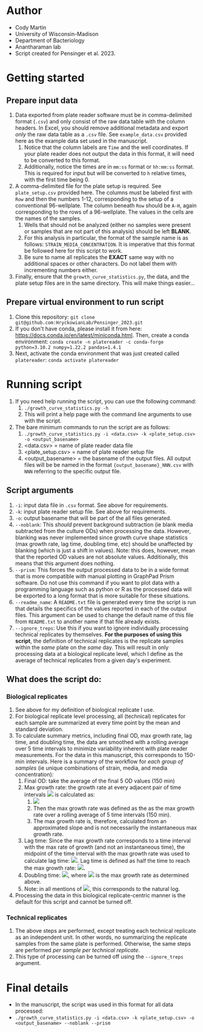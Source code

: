 # Author
+ Cody Martin
+ University of Wisconsin-Madison
+ Department of Bacteriology
+ Anantharaman lab
+ Script created for Pensinger et al. 2023.

# Getting started
## Prepare input data
1) Data exported from plate reader software must be in comma-delimited format (`.csv`) and only consist of the raw data table with the column headers. In Excel, you should remove additional metadata and export *only* the raw data table as a `.csv` file. See `example_data.csv` provided here as the example data set used in the manuscript.
   1) Notice that the column labels are `Time` and the well coordinates. If your plate reader does not output the data in this format, it will need to be converted to this format.
   2) Additionally, notice the times are in `mm:ss` format or `hh:mm:ss` format. This is required for input but will be converted to `h` relative times, with the first time being 0.
2) A comma-delimited file for the plate setup is required. See `plate_setup.csv` provided here. The columns must be labeled first with `Row` and then the numbers 1-12, corresponding to the setup of a conventional 96-wellplate. The column beneath `Row` should be `A-H`, again corresponding to the rows of a 96-wellplate. The values in the cells are the names of the samples.
   1) Wells that should not be analyzed (either no samples were present or samples that are not part of this analysis) should be left **BLANK**.
   2) For this analysis in particular, the format of the sample name is as follows: `STRAIN_MEDIA_CONCENTRATION`. It is imperative that this format be followed here for this script to work.
   3) Be sure to name all replicates the **EXACT** same way with no additional spaces or other characters. Do not label them with incrementing numbers either.
3) Finally, ensure that the `growth_curve_statistics.py`, the data, and the plate setup files are in the same directory. This will make things easier...
## Prepare virtual environment to run script
1) Clone this repository:
   `git clone git@github.com:HryckowianLab/Pensinger_2023.git`
2) If you don't have conda, please install it from here: https://docs.conda.io/en/latest/miniconda.html. Then, create a conda environment: 
   `conda create -n platereader -c conda-forge python=3.10.2 numpy=1.22.2 pandas=1.4.1`
3) Next, activate the conda environment that was just created called `platereader`:
   `conda activate platereader`

# Running script
1) If you need help running the script, you can use the following command:
   1) `./growth_curve_statistics.py -h`
   2) This will print a help page with the command line arguments to use with the script. 
2) The bare minimum commands to run the script are as follows:
   1) `./growth_curve_statistics.py -i <data.csv> -k <plate_setup.csv> -o <output_basename>`
   2) <data.csv> = name of plate reader data file
   3) <plate_setup.csv> = name of plate reader setup file
   4) <output_basename> = the basename of the output files. All output files will be be named in the format `{output_basename}_NNN.csv` with `NNN` referring to the specific output file.

## Script arguments
1) `-i`: input data file in `.csv` format. See above for requirements.
2) `-k`: input plate reader setup file. See above for requirements.
3) `-o`: output basename that will be part of the all files generated.
4) `--noblank`: This *should* prevent background subtraction (ie blank media subtracted from the culture ODs) when processing the data. However, blanking was never implemented since growth curve shape statistics (max growth rate, lag time, doubling time, etc) should be unaffected by blanking (which is just a shift in values). Note: this does, however, mean that the reported OD values are not absolute values. Additionally, this means that this argument does nothing.
5) `--prism`: This forces the output processed data to be in a wide format that is more compatible with manual plotting in GraphPad Prism software. Do not use this command if you want to plot data with a programming language such as python or R as the processed data will be exported to a long format that is more suitable for these situations.
6) `--readme_name`: A `README.txt` file is generated every time the script is run that details the specifics of the values reported in each of the output files. This argument can be used to change the default name of this file from `README.txt` to another name if that file already exists.
7) `--ignore_treps`: Use this if you want to ignore individually processing technical replicates by themselves. **For the purposes of using this script**, the definition of technical replicates is the replicate samples within the *same* plate on the *same* day. This will result in only processing data at a biological replicate level, which I define as the average of technical replicates from a given day's experiment.

## What does the script do:
### Biological replicates
1) See above for my definition of biological replicate I use.
2) For biological replicate level processing, all (technical) replicates for each sample are summarized at every time point by the mean and standard deviation.
3) To calculate summary metrics, including final OD, max growth rate, lag time, and doubling time, the data are smoothed with a rolling average over 5 time intervals to minimize variability inherent with plate reader measurements. For the data in this manuscript, this corresponds to 150-min intervals. Here is a summary of the workflow for *each group of samples* (ie unique combinations of strain, media, and media concentration):
   1) Final OD: take the average of the final 5 OD values (150 min)
   2) Max growth rate: the growth rate at every adjacent pair of time intervals <img src="https://render.githubusercontent.com/render/math?math=%24(t_1%2C%20t_2)%24"> is calculated as: 
      1) <img src="https://render.githubusercontent.com/render/math?math=%24%5Cfrac%7B%5Clog(OD_2)%20-%20%5Clog(OD_1)%7D%7Bt_2%20-%20t_1%7D%24">
      2) Then the max growth rate was defined as the as the max growth rate over a rolling average of 5 time intervals (150 min).
      3) The max growth rate is, therefore, calculated from an approximated slope and is not necessarily the instantaneous max growth rate.
   3) Lag time: Since the max growth rate corresponds to a time interval with the max rate of growth (and not an instantaneous time), the midpoint of the time interval with the max growth rate was used to calculate lag time: <img src="https://render.githubusercontent.com/render/math?math=%24t_%7Bmax%7D%20%3D%20%5Cfrac%7Bt_%7B1%2Cmax%7D%20%2B%20t_%7B2%2Cmax%7D%7D%7B2%7D%24">. Lag time is defined as half the time to reach the max growth rate: <img src="https://render.githubusercontent.com/render/math?math=%24t_%7Blag%7D%20%3D%20%5Cfrac%7Bt_%7Bmax%7D%7D%7B2%7D%24">.
   4) Doubling time: <img src="https://render.githubusercontent.com/render/math?math=%24%5Cfrac%7B%5Clog(2)%7D%7BM%7D%24">, where <img src="https://render.githubusercontent.com/render/math?math=%24M%24"> is the max growth rate as determined above.
   5) Note: in all mentions of <img src="https://render.githubusercontent.com/render/math?math=%24%5Clog%24">, this corresponds to the natural log.
4) Processing the data in this biological replicate-centric manner is the default for this script and cannot be turned off.
 ### Technical replicates
 1) The above steps are performed, except treating each technical replicate as an independent unit. In other words, no summarizing the replicate samples from the same plate is performed. Otherwise, the same steps are performed *per sample per technical replicate*.
 2) This type of processing can be turned off using the `--ignore_treps` argument.

# Final details
- In the manuscript, the script was used in this format for all data processed:
- `./growth_curve_statistics.py -i <data.csv> -k <plate_setup.csv> -o <output_basename> --noblank --prism`

